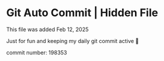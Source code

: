 # Git Auto Commit | Hidden File

This file was added Feb 12, 2025

Just for fun and keeping my daily git commit active 🤪

commit number: 198353
